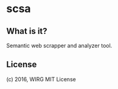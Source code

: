 # scsa 

## What is it?

Semantic web scrapper and analyzer tool.

## License

(c) 2016, WIRG 
MIT License
